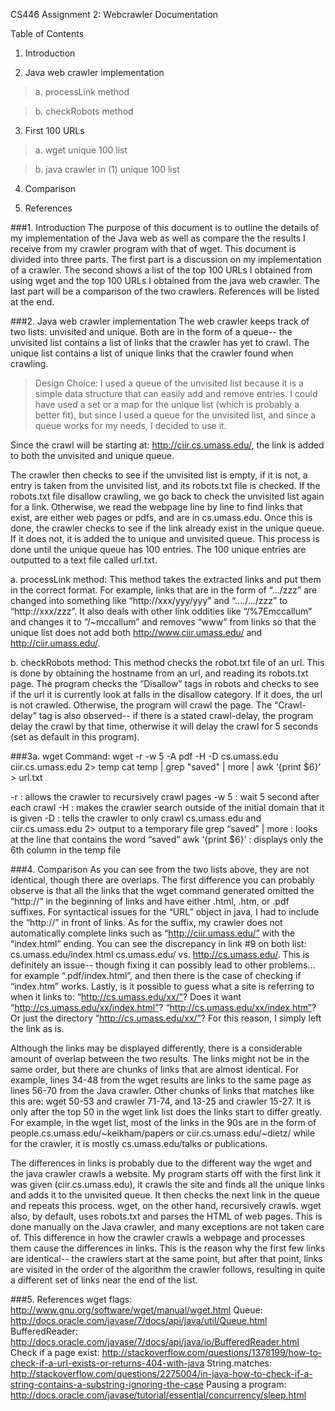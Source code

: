 CS446 Assignment 2: Webcrawler
Documentation


Table of Contents

1. Introduction

2. Java web crawler implementation

> a. processLink method
	
> b. checkRobots method
	
3. First 100 URLs

> a. wget unique 100 list
	
> b. java crawler in (1)  unique 100 list
	
4. Comparison

5. References



###1. Introduction
The purpose of this document is to outline the details of my implementation of the Java web as well as compare the the results I receive from my crawler program with that of wget. This document is divided into three parts. The first part is a discussion on my implementation of a crawler. The second shows a list of the top 100 URLs I obtained from using wget and the top 100 URLs I obtained from the java web crawler. The last part will be a comparison of the two crawlers. References will be listed at the end. 



###2. Java web crawler implementation
The web crawler keeps track of two lists: unvisited and unique. Both are in the form of a queue-- the unvisited list contains a list of links that the crawler has yet to crawl. The unique list contains a list of unique links that the crawler found when crawling. 

> Design Choice:
I used a queue of the unvisited list because it is a simple data structure that can easily add and remove entries. I could have used a set or a map for the unique list (which is probably a better fit), but since I used a queue for the unvisited list, and since a queue works for my needs, I decided to use it. 

Since the crawl will be starting at: http://ciir.cs.umass.edu/, the link is added to both the unvisited and unique queue. 

The crawler then checks to see if the unvisited list is empty, if it is not, a entry is taken from the unvisited list, and its robots.txt file is checked. If the robots.txt file disallow crawling, we go back to check the unvisited list again for a link. Otherwise, we read the webpage line by line to find links that exist, are either web pages or pdfs, and are in cs.umass.edu. Once this is done, the crawler checks to see if the link already exist in the unique queue. If it does not, it is added the to unique and unvisited queue. This process is done until the unique queue has 100 entries. The 100 unique entries are outputted to a text file called url.txt. 

a. processLink method:
This method takes the extracted links and put them in the correct format. For example, links that are in the form of “.../zzz” are changed into something like “http://xxx/yyy/yyy” and “..../.../zzz” to “http://xxx/zzz”. It also deals with other link oddities like “/%7Emccallum” and changes it to “/~mccallum” and removes “www” from links so that the unique list does not add both http://www.ciir.umass.edu/ and http://ciir.umass.edu/. 

b. checkRobots method:
This method checks the robot.txt file of an url. This is done by obtaining the hostname from an url, and reading its robots.txt page. The program checks the “Disallow” tags in robots and checks to see if the url it is currently look at falls in the disallow category. If it does, the url is not crawled. Otherwise, the program will crawl the page. The “Crawl-delay” tag is also observed-- if there is a stated crawl-delay, the program delay the crawl by that time, otherwise it will delay the crawl for 5 seconds (set as default in this program). 


###3a. wget
Command: 
wget -r -w 5 -A pdf -H -D cs.umass.edu ciir.cs.umass.edu 2> temp
cat temp | grep "saved"  | more | awk ‘{print $6}’ > url.txt

-r : allows the crawler to recursively crawl pages
-w 5 : wait 5 second after each crawl
-H : makes the crawler search outside of the initial domain that it is given
-D : tells the crawler to only crawl cs.umass.edu and ciir.cs.umass.edu
2> output to a temporary file
grep “saved” | more : looks at the line that contains the word “saved”
awk ‘{print $6}’ : displays only the 6th column in the temp file



###4. Comparison
As you can see from the two lists above, they are not identical, though there are  overlaps. The first difference you can probably observe is that all the links that the wget command generated omitted the “http://” in the beginning of links and have either .html, .htm, or .pdf suffixes. For syntactical issues for the “URL” object in java, I had to include the “http://” in front of links. As for the suffix, my crawler does not automatically complete links such as “http://ciir.umass.edu/” with the “index.html” ending. You can see the discrepancy in link #9 on both list: cs.umass.edu/index.html cs.umass.edu/ vs. http://cs.umass.edu/. This is definitely an issue-- though fixing it can possibly lead to other problems… for example “.pdf/index.html”, and then there is the case of checking if “index.htm” works. Lastly, is it possible to guess what a site is referring to when it links to: “http://cs.umass.edu/xx/”? Does it want “http://cs.umass.edu/xx/index.html”? “http://cs.umass.edu/xx/index.htm”? Or just the directory “http://cs.umass.edu/xx/”? For this reason, I simply left the link as is. 

Although the links may be displayed differently, there is a considerable amount of overlap between the two results. The links might not be in the same order, but there are chunks of links that are almost identical. For example, lines 34-48 from the wget results are links to the same page as lines 56-70 from the Java crawler. Other chunks of links that matches like this are: wget 50-53 and crawler 71-74, and 13-25 and crawler 15-27. It is only after the top 50 in the wget link list does the links start to differ greatly. For example, in the wget list, most of the links in the 90s are in the form of  people.cs.umass.edu/~keikham/papers or ciir.cs.umass.edu/~dietz/ while for the crawler, it is mostly cs.umass.edu/talks or publications.

The differences in links is probably due to the different way the wget and the java crawler crawls a website. My program starts off with the first link it was given (ciir.cs.umass.edu), it crawls the site and finds all the unique links and adds it to the unvisited queue. It then checks the next link in the queue and repeats this process. wget, on the other hand, recursively crawls. wget also, by default, uses robots.txt and parses the HTML of web pages. This is done manually on the Java crawler, and many exceptions are not taken care of. This difference in how the crawler crawls a webpage and processes them cause the differences in links. This is the reason why the first few links are identical-- the crawlers start at the same point, but after that point, links are visited in the order of the algorithm the crawler follows, resulting in quite a different set of links near the end of the list.



###5. References
wget flags: http://www.gnu.org/software/wget/manual/wget.html
Queue: http://docs.oracle.com/javase/7/docs/api/java/util/Queue.html
BufferedReader: http://docs.oracle.com/javase/7/docs/api/java/io/BufferedReader.html
Check if a page exist: http://stackoverflow.com/questions/1378199/how-to-check-if-a-url-exists-or-returns-404-with-java
String.matches: http://stackoverflow.com/questions/2275004/in-java-how-to-check-if-a-string-contains-a-substring-ignoring-the-case
Pausing a program: http://docs.oracle.com/javase/tutorial/essential/concurrency/sleep.html

